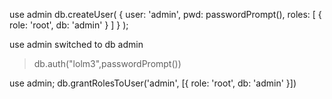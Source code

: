 

use admin
db.createUser(
  {
    user: 'admin',
    pwd: passwordPrompt(),
    roles: [ { role: 'root', db: 'admin' } ]
  }
);


use admin
switched to db admin
> db.auth("lolm3",passwordPrompt())

use admin;
db.grantRolesToUser('admin', [{ role: 'root', db: 'admin' }])